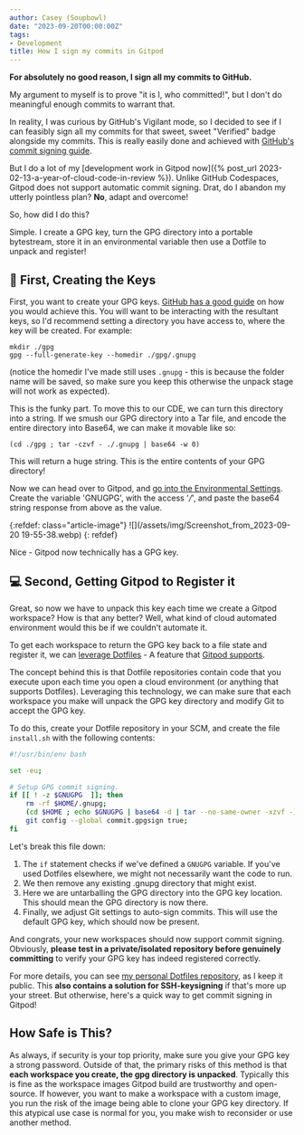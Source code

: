 ```yaml
---
author: Casey (Soupbowl)
date: "2023-09-20T00:00:00Z"
tags:
- Development
title: How I sign my commits in Gitpod
---
```


**For absolutely no good reason, I sign all my commits to GitHub.**

My argument to myself is to prove "it is I, who committed!", but I don't do meaningful enough commits to warrant that.

In reality, I was curious by GitHub's Vigilant mode, so I decided to see if I can feasibly sign all my commits for that sweet, sweet "Verified" badge alongside my commits. This is really easily done and achieved with [GitHub's commit signing guide](https://docs.github.com/en/authentication/managing-commit-signature-verification/signing-commits).

But I do a lot of my [development work in Gitpod now]({% post_url 2023-02-13-a-year-of-cloud-code-in-review %}). Unlike GitHub Codespaces, Gitpod does not support automatic commit signing. Drat, do I abandon my utterly pointless plan? **No**, adapt and overcome!

So, how did I do this?

Simple. I create a GPG key, turn the GPG directory into a portable bytestream, store it in an environmental variable then use a Dotfile to unpack and register!

## 🔑 First, Creating the Keys

First, you want to create your GPG keys. [GitHub has a good guide](https://docs.github.com/en/authentication/managing-commit-signature-verification/generating-a-new-gpg-key) on how you would achieve this. You will want to be interacting with the resultant keys, so I'd recommend setting a directory you have access to, where the key will be created. For example:

```
mkdir ./gpg
gpg --full-generate-key --homedir ./gpg/.gnupg
```

(notice the homedir I've made still uses `.gnupg` - this is because the folder name will be saved, so make sure you keep this otherwise the unpack stage will not work as expected).

This is the funky part. To move this to our CDE, we can turn this directory into a string. If we smush our GPG directory into a Tar file, and encode the entire directory into Base64, we can make it movable like so:

```
(cd ./gpg ; tar -czvf - ./.gnupg | base64 -w 0)
```

This will return a huge string. This is the entire contents of your GPG directory!

Now we can head over to Gitpod, and [go into the Environmental Settings](https://gitpod.io/user/variables). Create the variable 'GNUGPG', with the access '*/*', and paste the base64 string response from above as the value.

{:refdef: class="article-image"}
![](/assets/img/Screenshot_from_2023-09-20 19-55-38.webp)
{: refdef}

Nice - Gitpod now technically has a GPG key.

## 💻 Second, Getting Gitpod to Register it

Great, so now we have to unpack this key each time we create a Gitpod workspace? How is that any better? Well, what kind of cloud automated environment would this be if we couldn't automate it.

To get each workspace to return the GPG key back to a file state and register it, we can [leverage Dotfiles](https://dotfiles.io/) - A feature that [Gitpod supports](https://gitpod.io/user/preferences).

The concept behind this is that Dotfile repositories contain code that you execute upon each time you open a cloud environment (or anything that supports Dotfiles). Leveraging this technology, we can make sure that each workspace you make will unpack the GPG key directory and modify Git to accept the GPG key.

To do this, create your Dotfile repository in your SCM, and create the file `install.sh` with the following contents:

```sh
#!/usr/bin/env bash

set -eu;

# Setup GPG commit signing.
if [[ ! -z $GNUGPG  ]]; then
    rm -rf $HOME/.gnupg;
    (cd $HOME ; echo $GNUGPG | base64 -d | tar --no-same-owner -xzvf -);
    git config --global commit.gpgsign true;
fi
```

Let's break this file down:

1.  The `if` statement checks if we've defined a `GNUGPG` variable. If you've used Dotfiles elsewhere, we might not necessarily want the code to run.
2.  We then remove any existing .gnupg directory that might exist.
3.  Here we are untarballing the GPG directory into the GPG key location. This should mean the GPG directory is now there.
4.  Finally, we adjust Git settings to auto-sign commits. This will use the default GPG key, which should now be present.

And congrats, your new workspaces should now support commit signing. Obviously, **please test in a private/isolated repository before genuinely committing** to verify your GPG key has indeed registered correctly.

For more details, you can see [my personal Dotfiles repository](https://github.com/soup-bowl/dotfiles), as I keep it public. This **also contains a solution for SSH-keysigning** if that's more up your street. But otherwise, here's a quick way to get commit signing in Gitpod!

## How Safe is This?

As always, if security is your top priority, make sure you give your GPG key a strong password. Outside of that, the primary risks of this method is that **each workspace you create, the gpg directory is unpacked**. Typically this is fine as the workspace images Gitpod build are trustworthy and open-source. If however, you want to make a workspace with a custom image, you run the risk of the image being able to clone your GPG key directory. If this atypical use case is normal for you, you make wish to reconsider or use another method.
